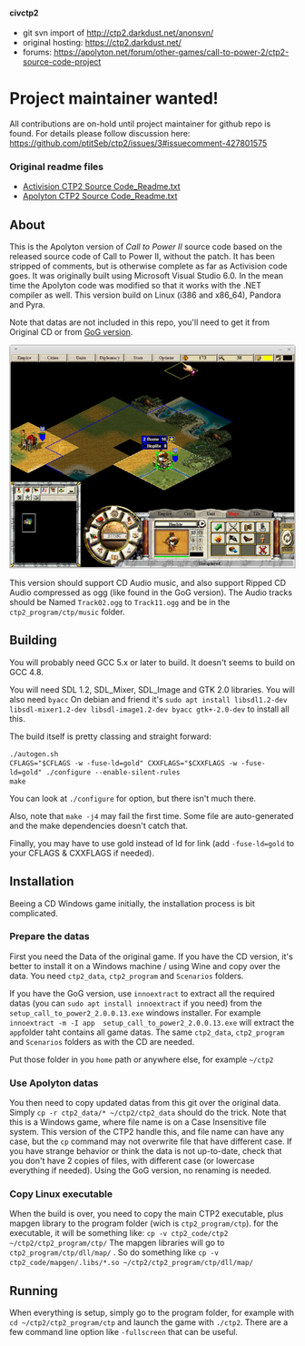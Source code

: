 #### civctp2
- git svn import of http://ctp2.darkdust.net/anonsvn/
- original hosting: https://ctp2.darkdust.net/
- forums: https://apolyton.net/forum/other-games/call-to-power-2/ctp2-source-code-project

# Project maintainer wanted!
All contributions are on-hold until project maintainer for github repo is found.
For details please follow discussion here: https://github.com/ptitSeb/ctp2/issues/3#issuecomment-427801575

### Original readme files
- [Activision CTP2 Source Code_Readme.txt](https://github.com/civctp2/civctp2/blob/master/Activision%20CTP2%20Source%20Code_Readme.txt)
- [Apolyton CTP2 Source Code_Readme.txt](https://github.com/civctp2/civctp2/blob/master/Apolyton%20CTP2%20Source%20Code_Readme.txt)

## About

This is the Apolyton version of *Call to Power II* source code based on the released source code of Call to Power II, without the patch. It has been stripped of comments, but is otherwise complete as far as Activision code goes. It was originally built using Microsoft Visual Studio 6.0. In the mean time the Apolyton code was modified so that it works with the .NET compiler as well.
This version build on Linux (i386 and x86_64), Pandora and Pyra.

Note that datas are not included in this repo, you'll need to get it from Original CD or from [GoG version](https://www.gog.com/game/call_to_power_2).

![screenshot](screenshot.png "screenshot of CTP2 running on Linux")

This version should support CD Audio music, and also support Ripped CD Audio compressed as ogg (like found in the GoG version). The Audio tracks should be Named `Track02.ogg` to `Track11.ogg` and be in the `ctp2_program/ctp/music` folder.

## Building

You will probably need GCC 5.x or later to build. It doesn't seems to build on GCC 4.8.

You will need SDL 1.2, SDL_Mixer, SDL_Image and GTK 2.0 libraries.
You will also need `byacc`
On debian and friend it's `sudo apt install libsdl1.2-dev libsdl-mixer1.2-dev libsdl-image1.2-dev byacc gtk+-2.0-dev` to install all this.

The build itself is pretty classing and straight forward:

```
./autogen.sh
CFLAGS="$CFLAGS -w -fuse-ld=gold" CXXFLAGS="$CXXFLAGS -w -fuse-ld=gold" ./configure --enable-silent-rules
make
```

You can look at `./configure` for option, but there isn't much there.

Also, note that `make -j4` may fail the first time. Some file are auto-generated and the make dependencies doesn't catch that.

Finally, you may have to use gold instead of ld for link (add `-fuse-ld=gold` to your CFLAGS & CXXFLAGS if needed).

## Installation
Beeing a CD Windows game initially, the installation process is bit complicated.

### Prepare the datas
First you need the Data of the original game.
If you have the CD version, it's better to install it on a Windows machine / using Wine and copy over the data. You need `ctp2_data`, `ctp2_program` and `Scenarios` folders.

If you have the GoG version, use `innoextract` to extract all the required datas (you can `sudo apt install innoextract` if you need) from the `setup_call_to_power2_2.0.0.13.exe` windows installer.
For example `innoextract -m -I app  setup_call_to_power2_2.0.0.13.exe` will extract the `app`folder taht contains all game datas.
The same `ctp2_data`, `ctp2_program` and `Scenarios` folders as with the CD are needed.

Put those folder in you `home` path or anywhere else, for example `~/ctp2`

### Use Apolyton datas
You then need to copy updated datas from this git over the original data. Simply `cp -r ctp2_data/* ~/ctp2/ctp2_data` should do the trick.
Note that this is a Windows game, where file name is on a Case Insensitive file system. This version of the CTP2 handle this, and file name can have any case, but the `cp` command may not overwrite file that have different case. If you have strange behavior or think the data is not up-to-date, check that you don't have 2 copies of files, with different case (or lowercase everything if needed). Using the GoG version, no renaming is needed.

### Copy Linux executable
When the build is over, you need to copy the main CTP2 executable, plus mapgen library to the program folder (wich is `ctp2_program/ctp`).
for the executable, it will be something like: `cp -v ctp2_code/ctp2 ~/ctp2/ctp2_program/ctp/`
The mapgen libraries will go to `ctp2_program/ctp/dll/map/` .
So do something like `cp -v ctp2_code/mapgen/.libs/*.so ~/ctp2/ctp2_program/ctp/dll/map/`

## Running
When everything is setup, simply go to the program folder, for example with `cd ~/ctp2/ctp2_program/ctp` and launch the game with `./ctp2`. There are a few command line option like `-fullscreen` that can be useful.
